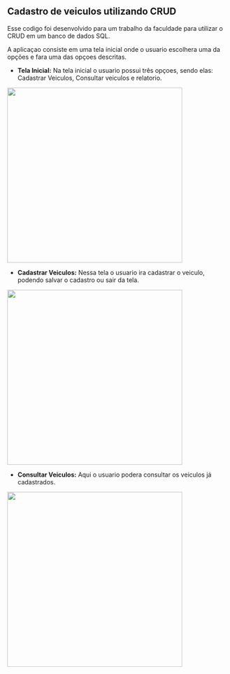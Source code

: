 ## Cadastro de veiculos utilizando CRUD

Esse codigo foi desenvolvido para um trabalho da faculdade para utilizar o CRUD em um banco de dados SQL.

A aplicaçao consiste em uma tela inicial onde o usuario escolhera uma da opções e fara uma das opçoes descritas.

- **Tela Inicial:** Na tela inicial o usuario possui três opçoes, sendo elas: Cadastrar Veiculos, Consultar veiculos e relatorio.

<img src="https://github.com/Salatielbg/Cadastro-de-veiculos/assets/133972801/dc7d1f05-9952-45cd-b689-8b8f349bf7dc" width="600px" style="width: auto; height: 400px;">


- **Cadastrar Veiculos:** Nessa tela o usuario ira cadastrar o veiculo, podendo salvar o cadastro ou sair da tela.
  
<img src="https://github.com/Salatielbg/Cadastro-de-veiculos/assets/133972801/cd90545b-02fd-4418-bada-225cd0c635ec" width="600px" style="width: auto; height: 400px;">


- **Consultar Veiculos:** Aqui o usuario podera consultar os veiculos já cadastrados.

<img src="https://github.com/Salatielbg/Cadastro-de-veiculos/assets/133972801/4251e518-66c9-44a4-bf62-6b428ed58f8a" width="600px" style="width: auto; height: 400px;">

